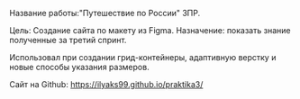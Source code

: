 Название работы:"Путешествие по России" 3ПР.

Цель: Создание сайта по макету из Figma.
Назначение: показать знание полученные за третий спринт.

Использовал при создании грид-контейнеры, адаптивную верстку и новые способы указания размеров.

Сайт на Github: https://ilyaks99.github.io/praktika3/